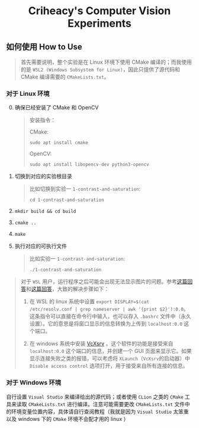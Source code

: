 <h1 align="center">
  Criheacy's Computer Vision Experiments
</h1>

## 如何使用 How to Use

> 首先需要说明，整个实验是在 Linux 环境下使用 CMake 编译的；而我使用的是 `WSL2 (Windows Subsystem for Linux)`，因此只提供了源代码和 CMake 编译需要的 `CMakeLists.txt`。

### 对于 Linux 环境

0. 确保已经安装了 CMake 和 OpenCV

	> 安装指令：
	> 
	> CMake:
	> ```
	> sudo apt install cmake
	> ```
	> 
	> OpenCV:
	> 
	> ```
	> sudo apt install libopencv-dev python3-opencv
	> ```

1. 切换到对应的实验根目录
	> 比如切换到实验一 `1-contrast-and-saturation`:
	> 
	> ```
	> cd 1-contrast-and-saturation
	> ```

2. `mkdir build && cd build`

3. `cmake ..`

4. `make`

5. 执行对应的可执行文件
	> 比如实验一 `1-contrast-and-saturation`:
	> 
	> ```
	> ./1-contrast-and-saturation
	> ```

> 对于 `WSL` 用户，运行程序之后可能会出现无法显示图片的问题。参考[这篇回答](https://stackoverflow.com/a/43399827/13876457)和[这篇回答](https://stackoverflow.com/a/68341165/13876457)，大致的解决步骤如下：
> 
> 1. 在 WSL 的 linux 系统中设置 `export DISPLAY=$(cat /etc/resolv.conf | grep nameserver | awk '{print $2}'):0.0`。这条指令可以直接在命令行中输入，也可以存入 `.bashrc` 文件中（永久设置）。它的意思是将窗口显示的信息转换为上传到 `localhost:0.0` 这个端口。
> 
> 2. 在 windows 系统中安装 [VcXsrv](https://sourceforge.net/projects/vcxsrv/) 。这个软件的功能是接受来自 `localhost:0.0` 这个端口的信息，并创建一个 GUI 页面来显示它。如果显示连接失败之类的报错，可以考虑将 `XLaunch`（`VcXsrv`的启动器）中 `Disable access control` 选项打开，用于接受来自所有连接的信息。

### 对于 Windows 环境

自行设置 `Visual Studio` 来编译给出的源代码；或者使用 `CLion` 之类的 `CMake` 工具来读取 `CMakeLists.txt` 进行编译。注意可能需要更改 `CMakeLists.txt` 文件中的环境变量位置内容，具体请自行查阅教程（我就是因为 `Visual Studio` 太笨重以及 windows 下的 `CMake` 环境不会配才用的 linux ）
